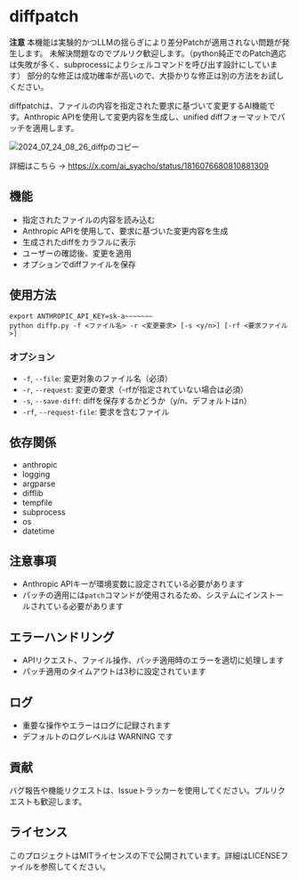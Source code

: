 # diffpatch

**注意** 
本機能は実験的かつLLMの揺らぎにより差分Patchが適用されない問題が発生します。
未解決問題なのでプルリク歓迎します。（python純正でのPatch適応は失敗が多く、subprocessによりシェルコマンドを呼び出す設計にしています）
部分的な修正は成功確率が高いので、大掛かりな修正は別の方法をお試しください。

diffpatchは、ファイルの内容を指定された要求に基づいて変更するAI機能です。Anthropic APIを使用して変更内容を生成し、unified diffフォーマットでパッチを適用します。

![2024_07_24_08_26_diffpのコピー](https://github.com/user-attachments/assets/c33c9279-4c2e-4d06-b2c3-8825a93682e0)



詳細はこちら → https://x.com/ai_syacho/status/1816076680810881309


## 機能

- 指定されたファイルの内容を読み込む
- Anthropic APIを使用して、要求に基づいた変更内容を生成
- 生成されたdiffをカラフルに表示
- ユーザーの確認後、変更を適用
- オプションでdiffファイルを保存

## 使用方法

```
export ANTHROPIC_API_KEY=sk-a~~~~~~~ 
python diffp.py -f <ファイル名> -r <変更要求> [-s <y/n>] [-rf <要求ファイル>]
```

### オプション

- `-f`, `--file`: 変更対象のファイル名（必須）
- `-r`, `--request`: 変更の要求（-rfが指定されていない場合は必須）
- `-s`, `--save-diff`: diffを保存するかどうか（y/n、デフォルトはn）
- `-rf`, `--request-file`: 要求を含むファイル

## 依存関係

- anthropic
- logging
- argparse
- difflib
- tempfile
- subprocess
- os
- datetime

## 注意事項

- Anthropic APIキーが環境変数に設定されている必要があります
- パッチの適用には`patch`コマンドが使用されるため、システムにインストールされている必要があります

## エラーハンドリング

- APIリクエスト、ファイル操作、パッチ適用時のエラーを適切に処理します
- パッチ適用のタイムアウトは3秒に設定されています

## ログ

- 重要な操作やエラーはログに記録されます
- デフォルトのログレベルは WARNING です

## 貢献

バグ報告や機能リクエストは、Issueトラッカーを使用してください。プルリクエストも歓迎します。

## ライセンス

このプロジェクトはMITライセンスの下で公開されています。詳細はLICENSEファイルを参照してください。

